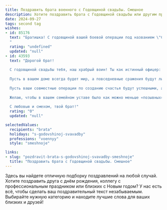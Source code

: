 ```yaml
---
title: Поздравить брата военного с Годовщиной свадьбы. Смешное
description: Хотите поздравить брата с Годовщиной свадьбы или другим праздником? Наш ИИ создаст незабываемое поздравление, а вы обязательно выделитесь среди других.  
date: 2024-09-27
tags: second tag
wishes:
- id: 85176
  text: "Братишка! С годовщиной вашей боевой операции под названием \"Семейная жизнь\"!  Желаю вам, чтобы  и дальше ваша любовь была несокрушимой крепостью,  а  между вами царили только мирные переговоры (даже если  приходится делить пульт от телевизора).  Пусть ваш общий фронт всегда будет  непобедим, а  \"враги\" (быт и прочие мелкие неприятности)  быстро капитулируют!  Горько! (но не слишком,  за рулём ведь,  а то завтра на службу с похмелья!)
  "
  rating: "undefined"
  updated: "null"
- id: 43593
  text: "Дорогой брат!
  
  С годовщиной свадьбы тебя, наш храбрый воин! Ты как истинный офицер: раз в год собираешься на «операцию» в подводные глубины семейных забот! Жена у тебя — настоящий генератор счастья, а ты — мастер маневров в мире быта.
  
  Пусть в вашем доме всегда будет мир, а повседневные сражения будут лишь на кухне за последнюю котлету! Сохраняй свой боевой дух и помни, что 90% успеха в семье — это правильный выбор местности для совместных выходов!
  
  Пусть ваши совместные операции по созданию счастья будут успешными, а уют в вашем домашнем штабе — непробиваемым.
  
  Желаю, чтобы в вашем семейном уставе было как можно меньше «позывных» на беспокойные ночи, а больше командировок в весёлое путешествие по жизни!
  
  С любовью и смехом, твой брат!"
  rating: "0"
  updated: "null"

selectedValues:
  recipients: "brata"
  holidays: "s-godovshinoj-svavadby"
  professions: "voennyy"
  style: "smeshnoje"

links:
- slug: "pozdravit-brata-s-godovshinoj-svavadby-smeshnoje"
  title: "Поздравить брата с Годовщиной свадьбы. Смешное"
---
```


Здесь вы найдете отличную подборку поздравлений на любой случай. 
Хотите поздравить друга с днём рождения, коллегу с профессиональным праздником или близких с Новым годом? У нас есть всё, чтобы сделать ваш поздравительный текст незабываемым. Выбирайте нужную категорию и находите лучшие слова для ваших близких и друзей!
